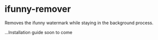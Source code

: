 # ifunny-remover
Removes the ifunny watermark while staying in the background process.


...Installation guide soon to come
